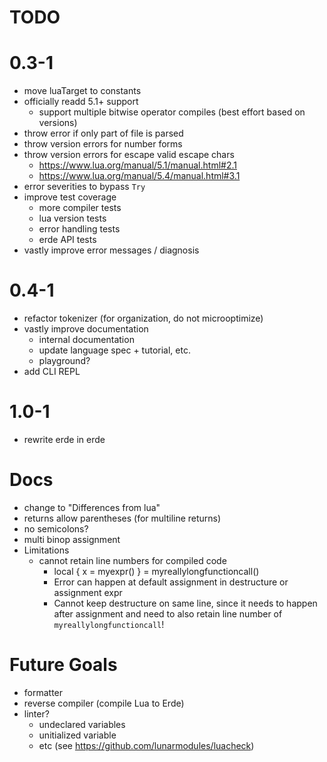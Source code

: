 # TODO

# 0.3-1

- move luaTarget to constants
- officially readd 5.1+ support
  - support multiple bitwise operator compiles (best effort based on versions)
- throw error if only part of file is parsed
- throw version errors for number forms
- throw version errors for escape valid escape chars
  - https://www.lua.org/manual/5.1/manual.html#2.1
  - https://www.lua.org/manual/5.4/manual.html#3.1
- error severities to bypass `Try`
- improve test coverage
  - more compiler tests
  - lua version tests
  - error handling tests
  - erde API tests
- vastly improve error messages / diagnosis

# 0.4-1

- refactor tokenizer (for organization, do not microoptimize)
- vastly improve documentation
  - internal documentation
  - update language spec + tutorial, etc.
  - playground?
- add CLI REPL

# 1.0-1

- rewrite erde in erde

# Docs

- change to "Differences from lua"
- returns allow parentheses (for multiline returns)
- no semicolons?
- multi binop assignment
- Limitations
  - cannot retain line numbers for compiled code
    - local { x = myexpr() } =
        myreallylongfunctioncall()
    - Error can happen at default assignment in destructure or assignment expr
    - Cannot keep destructure on same line, since it needs to happen after
      assignment and need to also retain line number of `myreallylongfunctioncall`!

# Future Goals

- formatter
- reverse compiler (compile Lua to Erde)
- linter?
  - undeclared variables
  - unitialized variable
  - etc (see https://github.com/lunarmodules/luacheck)
